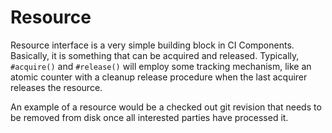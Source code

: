 # Resource

Resource interface is a very simple building block in CI Components. Basically, it is something that can be acquired and released. Typically, `#acquire()` and `#release()` will employ some tracking mechanism, like an atomic counter with a cleanup release procedure when the last acquirer releases the resource.

An example of a resource would be a checked out git revision that needs to be removed from disk once all interested parties have processed it.
